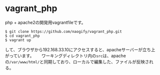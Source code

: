 # vagrant_php

php + apache2の開発用vagrantfileです。


```
$ git clone https://github.com/naogify/vagrant_php.git
$ cd vagrant_php
$ vagrant up
```
して、ブラウザから192.168.33.10にアクセスすると、apacheサーバーが立ち上がっています。　　
ワーキングディレクトリ内の```src```は、apacheの```/var/www/html/```と同期しており、ローカルで編集した、ファイルが反映される。
